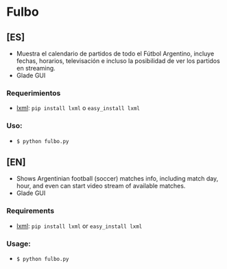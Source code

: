 # Fulbo

## [ES]
- Muestra el calendario de partidos de todo el Fútbol Argentino, incluye fechas, horarios, televisación e incluso la posibilidad de ver los partidos en streaming.
- Glade GUI

### Requerimientos
- [lxml](http://www.lxml.de): `pip install lxml` o `easy_install lxml`

### Uso:
- `$ python fulbo.py`



## [EN]
- Shows Argentinian football (soccer) matches info, including match day, hour, and even can start video stream of available matches.  
- Glade GUI

### Requirements
- [lxml](http://www.lxml.de): `pip install lxml` or `easy_install lxml`

### Usage:
- `$ python fulbo.py`



